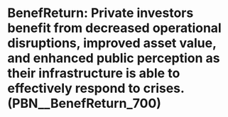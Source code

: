 # BenefReturn: __Private investors benefit from decreased operational disruptions, improved asset value, and enhanced public perception as their infrastructure is able to effectively respond to crises.__ (PBN__BenefReturn_700)

